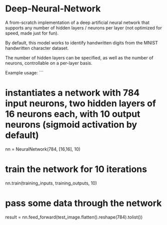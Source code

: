# Deep-Neural-Network
A from-scratch implementation of a deep artificial neural network that supports any number of hidden layers / neurons per layer (not optimized for speed, made just for fun).

By default, this model works to identify handwritten digits from the MNIST handwritten character dataset.

The number of hidden layers can be specified, as well as the number of neurons, controllable on a per-layer basis.

Example usage: ```
# instantiates a network with 784 input neurons, two hidden layers of 16 neurons each, with 10 output neurons (sigmoid activation by default)
nn = NeuralNetwork(784, [16,16], 10) 

# train the network for 10 iterations
nn.train(training_inputs, training_outputs, 10)

# pass some data through the network
result = nn.feed_forward(test_image.flatten().reshape(784).tolist())
```
